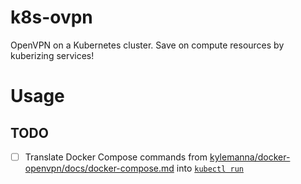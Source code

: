 # k8s-ovpn
OpenVPN on a Kubernetes cluster. Save on compute resources by kuberizing services!

# Usage
## TODO
- [ ] Translate Docker Compose commands from [kylemanna/docker-openvpn/docs/docker-compose.md](https://github.com/kylemanna/docker-openvpn/blob/master/docs/docker-compose.md) into [`kubectl run`](https://kubernetes.io/docs/user-guide/kubectl/v1.6/#run)
